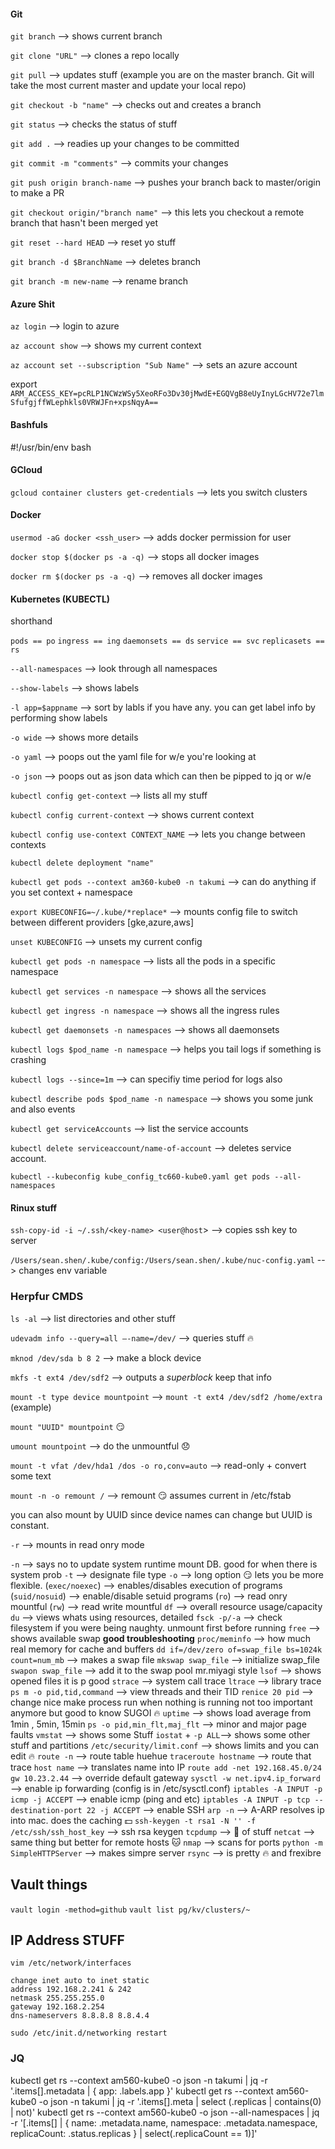 #### Git

`git branch` --> shows current branch

`git clone "URL"` --> clones a repo locally

`git pull` --> updates stuff (example you are on the master branch.
  Git will take the most current master and update your local repo)

`git checkout -b "name"` --> checks out and creates a branch

`git status` --> checks the status of stuff

`git add .` --> readies up your changes to be committed   

`git commit -m "comments"` --> commits your changes

`git push origin branch-name` --> pushes your branch back to
master/origin to make a PR

`git checkout origin/"branch name"` --> this lets you checkout a remote branch
that hasn't been merged yet

`git reset --hard HEAD` --> reset yo stuff

`git branch -d $BranchName` --> deletes branch

`git branch -m new-name` --> rename branch

#### Azure Shit
`az login` --> login to azure

`az account show` --> shows my current context

`az account set --subscription "Sub Name"` --> sets an azure account

export `ARM_ACCESS_KEY=pcRLP1NCWzWSy5XeoRFo3Dv30jMwdE+EGQVgB8eUyInyLGcHV72e7lmSfufgjffWLephkls0VRWJFn+xpsNqyA==`
#### Bashfuls

#!/usr/bin/env bash

#### GCloud

`gcloud container clusters get-credentials` --> lets you switch clusters

#### Docker

`usermod -aG docker <ssh_user>` --> adds docker permission for user

`docker stop $(docker ps -a -q)` --> stops all docker images

`docker rm $(docker ps -a -q)` --> removes all docker images

#### Kubernetes (KUBECTL)
shorthand

`pods == po`
`ingress == ing`
`daemonsets == ds`
`service == svc`
`replicasets == rs`

`--all-namespaces` --> look through all namespaces

`--show-labels` --> shows labels

`-l app=$appname` --> sort by labls if you have any. you can get label info by performing show labels

`-o wide` --> shows more details

`-o yaml` --> poops out the yaml file for w/e you're looking at

`-o json` --> poops out as json data which can then be pipped to jq or w/e

`kubectl config get-context` --> lists all my stuff

`kubectl config current-context` --> shows current context

`kubectl config use-context CONTEXT_NAME` --> lets you change between contexts

`kubectl delete deployment "name"`

`kubectl get pods --context am360-kube0 -n takumi` --> can do anything if you set context + namespace

`export KUBECONFIG=~/.kube/*replace*` --> mounts config file to switch between different providers [gke,azure,aws]

`unset KUBECONFIG` --> unsets my current config

`kubectl get pods -n namespace` --> lists all the pods in a specific namespace

`kubectl get services -n namespace` --> shows all the services

`kubectl get ingress -n namespace` --> shows all the ingress rules

`kubectl get daemonsets -n namespaces` --> shows all daemonsets

`kubectl logs $pod_name -n namespace` --> helps you tail logs if something is crashing

`kubectl logs --since=1m` --> can specifiy time period for logs also

`kubectl describe pods $pod_name -n namespace` --> shows you some junk and also events

`kubectl get serviceAccounts` --> list the service accounts

`kubectl delete serviceaccount/name-of-account` --> deletes service account.

`kubectl --kubeconfig kube_config_tc660-kube0.yaml get pods --all-namespaces`

#### Rinux stuff

`ssh-copy-id -i ~/.ssh/<key-name> <user@host`> --> copies ssh key to server

`/Users/sean.shen/.kube/config:/Users/sean.shen/.kube/nuc-config.yaml` -->
changes env variable

### Herpfur CMDS
`ls -al` --> list directories and other stuff

`udevadm info --query=all –-name=/dev/` --> queries stuff :fire:

`mknod /dev/sda b 8 2` --> make a block device

`mkfs -t ext4 /dev/sdf2` --> outputs a *superblock* keep that info

`mount -t type device mountpoint` --> `mount -t ext4 /dev/sdf2 /home/extra` (example)

`mount "UUID" mountpoint` :smirk:

`umount mountpoint` --> do the unmountful :disappointed:

`mount -t vfat /dev/hda1 /dos -o ro,conv=auto` --> read-only + convert some text

`mount -n -o remount /` --> remount :smirk: assumes current in /etc/fstab

you can also mount by UUID since device names can change but UUID is constant.

`-r` --> mounts in read onry mode

`-n` --> says no to update system runtime mount DB. good for when there is system prob
`-t` --> designate file type
`-o` --> long option :smirk: lets you be more flexible.
(`exec/noexec`) --> enables/disables execution of programs
(`suid/nosuid`) --> enable/disable setuid programs
(`ro`) --> read onry mountful
(`rw`) --> read write mountful
`df` --> overall resource usage/capacity
`du` --> views whats using resources, detailed
`fsck -p/-a` --> check filesystem if you were being naughty. unmount first before running
`free` --> shows available swap **good troubleshooting**
`proc/meminfo` --> how much real memory for cache and buffers
`dd if=/dev/zero of=swap_file bs=1024k count=num_mb` --> makes a swap file
`mkswap swap_file` --> initialize swap_file
`swapon swap_file` --> add it to the swap pool mr.miyagi style
`lsof` --> shows opened files it is p good
`strace` --> system call trace
`ltrace` --> library trace
`ps m -o pid,tid,command` --> view threads and their TID
`renice 20 pid` --> change nice make process run when nothing is running
not too important anymore but good to know SUGOI :fire:
`uptime` --> shows load average from 1min , 5min, 15min
`ps -o pid,min_flt,maj_flt` --> minor and major page faults
`vmstat` --> shows some Stuff
`iostat` + `-p ALL`--> shows some other stuff and partitions
`/etc/security/limit.conf` --> shows limits and you can edit :fire:
`route -n` --> route table huehue
`traceroute hostname` --> route that trace
`host name` --> translates name into IP
`route add -net 192.168.45.0/24 gw 10.23.2.44` --> override default gateway
`sysctl -w net.ipv4.ip_forward` --> enable ip forwarding (config is in /etc/sysctl.conf)
`iptables -A INPUT -p icmp -j ACCEPT` --> enable icmp (ping and etc)
`iptables -A INPUT -p tcp --destination-port 22 -j ACCEPT` --> enable SSH
`arp -n` --> A-ARP resolves ip into mac. does the caching :dollar:
`ssh-keygen -t rsa1 -N '' -f /etc/ssh/ssh_host_key` --> ssh rsa keygen
`tcpdump` --> :hankey: of stuff
`netcat` --> same thing but better for remote hosts :cat:
`nmap` --> scans for ports
`python -m SimpleHTTPServer` --> makes simpre server
`rsync` --> is pretty :fire: and frexibre

## Vault things

`vault login -method=github`
`vault list pg/kv/clusters/~`

## IP Address STUFF

```
vim /etc/network/interfaces

change inet auto to inet static
address 192.168.2.241 & 242
netmask 255.255.255.0
gateway 192.168.2.254
dns-nameservers 8.8.8.8 8.8.4.4

sudo /etc/init.d/networking restart
```

### JQ

kubectl get rs --context am560-kube0 -o json -n takumi | jq -r '.items[].metadata | { app: .labels.app }'
kubectl get rs --context am560-kube0 -o json -n takumi | jq -r '.items[].meta | select (.replicas | contains(0) | not)'
kubectl get rs --context am560-kube0 -o json --all-namespaces | jq -r '[.items[] |  { name: .metadata.name, namespace: .metadata.namespace, replicaCount: .status.replicas } | select(.replicaCount == 1)]'
